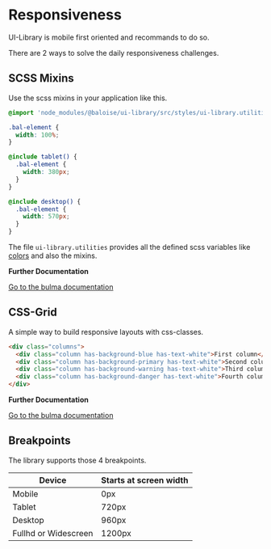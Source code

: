 # Responsiveness

UI-Library is mobile first oriented and recommands to do so.

There are 2 ways to solve the daily responsiveness challenges.

## SCSS Mixins

Use the scss mixins in your application like this.

```scss
@import 'node_modules/@baloise/ui-library/src/styles/ui-library.utilities';

.bal-element {
  width: 100%;
}

@include tablet() {
  .bal-element {
    width: 380px;
  }
}

@include desktop() {
  .bal-element {
    width: 570px;
  }
}
```

The file `ui-library.utilities` provides all the defined scss variables like [colors](essentials/colors) and also the mixins.

**Further Documentation**

[Go to the bulma documentation](http://bulma.io/documentation/overview/responsiveness/)

## CSS-Grid

A simple way to build responsive layouts with css-classes.

```html
<div class="columns">
  <div class="column has-background-blue has-text-white">First column</div>
  <div class="column has-background-primary has-text-white">Second column</div>
  <div class="column has-background-warning has-text-white">Third column</div>
  <div class="column has-background-danger has-text-white">Fourth column</div>
</div>
```

**Further Documentation**

[Go to the bulma documentation](http://bulma.io/documentation/columns/basics/)

## Breakpoints

The library supports those 4 breakpoints.

| Device               | Starts at screen width |
| -------------------- | ---------------------- |
| Mobile               | 0px                    |
| Tablet               | 720px                  |
| Desktop              | 960px                  |
| Fullhd or Widescreen | 1200px                 |
